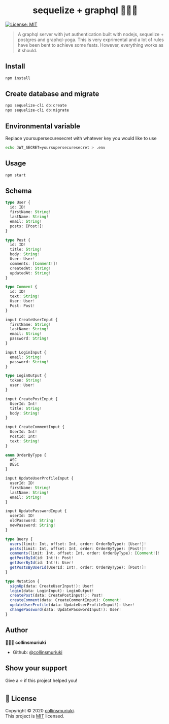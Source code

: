 <h1 align="center">sequelize + graphql 🧘🏽‍♂️</h1>
<p>
  <a href="LICENSE" target="_blank">
    <img alt="License: MIT" src="https://img.shields.io/badge/License-MIT-yellow.svg" />
  </a>
</p>

> A graphql server with jwt authentication built with nodejs, sequelize + postgres and graphql-yoga. This is very exprimental and a lot of rules have been bent to achieve some feats. However, everything works as it should.

## Install

```sh
npm install
```

## Create database and migrate
```sh
npx sequelize-cli db:create
npx sequelize-cli db:migrate
```

## Environmental variable
Replace yoursupersecuresecret with whatever key you would like to use
```sh
echo JWT_SECRET=yoursupersecuresecret > .env
```

## Usage

```sh
npm start
```

## Schema
```ts
type User {
  id: ID!
  firstName: String!
  lastName: String!
  email: String!
  posts: [Post!]!
}

type Post {
  id: ID!
  title: String!
  body: String!
  User: User!
  comments: [Comment!]!
  createdAt: String!
  updatedAt: String!
}

type Comment {
  id: ID!
  text: String!
  User: User!
  Post: Post!
}

input CreateUserInput {
  firstName: String!
  lastName: String!
  email: String!
  password: String!
}

input LoginInput {
  email: String!
  password: String!
}

type LoginOutput {
  token: String!
  user: User!
}

input CreatePostInput {
  UserId: Int!
  title: String!
  body: String!
}

input CreateCommentInput {
  UserId: Int!
  PostId: Int!
  text: String!
}

enum OrderByType {
  ASC
  DESC
}

input UpdateUserProfileInput {
  userId: ID!
  firstName: String!
  lastName: String!
  email: String!
}

input UpdatePasswordInput {
  userId: ID!
  oldPassword: String!
  newPassword: String!
}

type Query {
  users(limit: Int, offset: Int, order: OrderByType): [User!]!
  posts(limit: Int, offset: Int, order: OrderByType): [Post!]!
  comments(limit: Int, offset: Int, order: OrderByType): [Comment!]!
  getPostById(id: Int!): Post!
  getUserById(id: Int!): User!
  getPostsByUserId(UserId: Int!, order: OrderByType): [Post!]!
}

type Mutation {
  signUp(data: CreateUserInput!): User!
  login(data: LoginInput): LoginOutput!
  createPost(data: CreatePostInput!): Post!
  createComment(data: CreateCommentInput): Comment!
  updateUserProfile(data: UpdateUserProfileInput!): User!
  changePassword(data: UpdatePasswordInput!): User!
}
```

## Author

🧑🏾‍💻 **collinsmuriuki**

* Github: [@collinsmuriuki](https://github.com/collinsmuriuki)

## Show your support

Give a ⭐️ if this project helped you!

## 📝 License

Copyright © 2020 [collinsmuriuki](https://github.com/collinsmuriuki).<br />
This project is [MIT](LICENSE) licensed.
